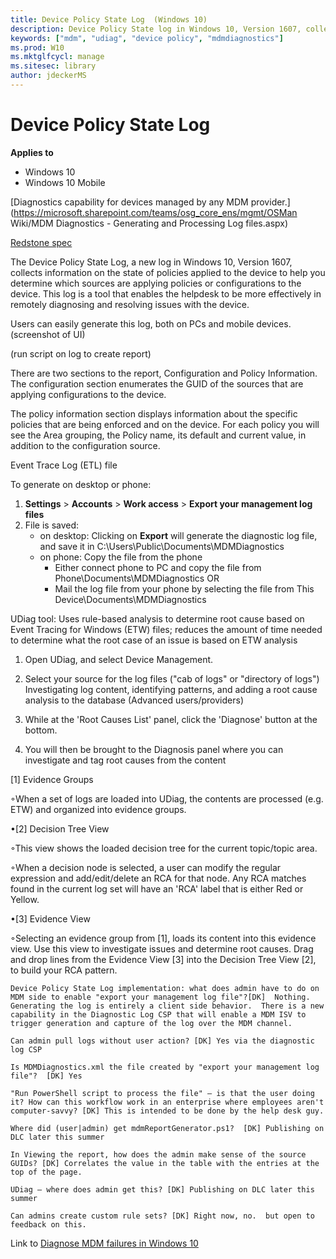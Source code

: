 ```yaml
---
title: Device Policy State Log  (Windows 10)
description: Device Policy State log in Windows 10, Version 1607, collects info about policies.
keywords: ["mdm", "udiag", "device policy", "mdmdiagnostics"]
ms.prod: W10
ms.mktglfcycl: manage
ms.sitesec: library
author: jdeckerMS
---
```


# Device Policy State Log  

**Applies to**

-   Windows 10
-   Windows 10 Mobile

[Diagnostics capability for devices managed by any MDM provider.](https://microsoft.sharepoint.com/teams/osg_core_ens/mgmt/OSMan Wiki/MDM Diagnostics - Generating and Processing Log files.aspx)

[Redstone spec](https://microsoft.sharepoint.com/teams/specstore/_layouts/15/WopiFrame.aspx?sourcedoc=%7b7E8742A2-03A1-451C-BA07-F2573B044CBF%7d&file=DM%20-%20MDM%20Diagnostics-RS.docx&action=default&DefaultItemOpen=1)

The Device Policy State Log, a new log in Windows 10, Version 1607, collects information on the state of policies applied to the device to help you determine which sources are applying policies or configurations to the device. This log is a tool that enables the helpdesk to be more effectively in remotely diagnosing and resolving issues with the device. 

Users can easily generate this log, both on PCs and mobile devices. (screenshot of UI)


(run script on log to create report)

There are two sections to the report, Configuration and Policy Information.  The configuration section enumerates the GUID of the sources that are applying configurations to the device.  

The policy information section displays information about the specific policies that are being enforced and on the device.  For each policy you will see the Area grouping, the Policy name, its default and current value, in addition to the configuration source.




Event Trace Log (ETL) file

To generate on desktop or phone:
1. **Settings** > **Accounts** > **Work access** > **Export your management log files**
2. File is saved:
    - on desktop: Clicking on **Export** will generate the diagnostic log file, and save it in C:\Users\Public\Documents\MDMDiagnostics
    - on phone: Copy the file from the phone
        - Either connect phone to PC and copy the file from Phone\Documents\MDMDiagnostics
        OR
        - Mail the log file from your phone by selecting the file from This Device\Documents\MDMDiagnostics

UDiag tool: Uses rule-based analysis to determine root cause based on Event Tracing for Windows (ETW) files; reduces the amount of time needed to determine what the root case of an issue is based on ETW analysis
1. Open UDiag, and select Device Management.
2. Select your source for the log files ("cab of logs" or "directory of logs")
Investigating log content, identifying patterns, and adding a root cause analysis to the database (Advanced users/providers) 


1. While at the 'Root Causes List' panel, click the 'Diagnose' button at the bottom. 


2. You will then be brought to the Diagnosis panel where you can investigate and tag root causes from the content

[1] Evidence Groups


◦When a set of logs are loaded into UDiag, the contents are processed (e.g. ETW) and organized into evidence groups. 


•[2] Decision Tree View


◦This view shows the loaded decision tree for the current topic/topic area.

◦When a decision node is selected, a user can modify the regular expression and add/edit/delete an RCA for that node. Any RCA matches found in the current log set will have an 'RCA' label that is either Red or Yellow.

•[3] Evidence View


◦Selecting an evidence group from [1], loads its content into this evidence view. Use this view to investigate issues and determine root causes. Drag and drop lines from the Evidence View [3] into the Decision Tree View [2], to build your RCA pattern.



 

	Device Policy State Log implementation: what does admin have to do on MDM side to enable "export your management log file"?[DK]  Nothing.  Generating the log is entirely a client side behavior.  There is a new capability in the Diagnostic Log CSP that will enable a MDM ISV to trigger generation and capture of the log over the MDM channel. 

	Can admin pull logs without user action? [DK] Yes via the diagnostic log CSP

	Is MDMDiagnostics.xml the file created by "export your management log file"?  [DK] Yes 

	"Run PowerShell script to process the file" – is that the user doing it? How can this workflow work in an enterprise where employees aren't computer-savvy? [DK] This is intended to be done by the help desk guy.  

	Where did (user|admin) get mdmReportGenerator.ps1?  [DK] Publishing on DLC later this summer

	In Viewing the report, how does the admin make sense of the source GUIDs? [DK] Correlates the value in the table with the entries at the top of the page. 

	UDiag – where does admin get this? [DK] Publishing on DLC later this summer

	Can admins create custom rule sets? [DK] Right now, no.  but open to feedback on this. 

Link to [Diagnose MDM failures in Windows 10](https://msdn.microsoft.com/en-us/library/windows/hardware/mt632120%28v=vs.85%29.aspx)

